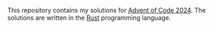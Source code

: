 This repository contains my solutions for [Advent of Code 2024](https://adventofcode.com/2024).
The solutions are written in the [Rust](https://www.rust-lang.org/) programming language.
